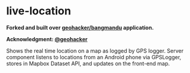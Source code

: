 # live-location

**Forked and built over [geohacker/bangmandu](https://github.com/geohacker/bangmandu/)  application.**

**Acknowledgment: [@geohacker](https://github.com/geohacker)**

Shows the real time location on a map as logged by GPS logger. Server component listens to locations from an Android phone via GPSLogger, stores in Mapbox Dataset API, and updates on the front-end map.

